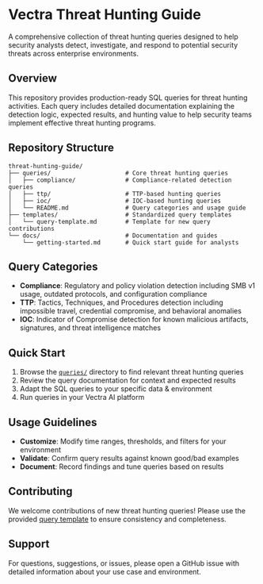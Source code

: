 # Vectra Threat Hunting Guide

A comprehensive collection of threat hunting queries designed to help security analysts detect, investigate, and respond to potential security threats across enterprise environments.

## Overview

This repository provides production-ready SQL queries for threat hunting activities. Each query includes detailed documentation explaining the detection logic, expected results, and hunting value to help security teams implement effective threat hunting programs.

## Repository Structure

```
threat-hunting-guide/
├── queries/                     # Core threat hunting queries
│   ├── compliance/              # Compliance-related detection queries
│   ├── ttp/                     # TTP-based hunting queries
│   ├── ioc/                     # IOC-based hunting queries
│   └── README.md                # Query categories and usage guide
├── templates/                   # Standardized query templates
│   └── query-template.md        # Template for new query contributions
└── docs/                        # Documentation and guides
    └── getting-started.md       # Quick start guide for analysts
```

## Query Categories

- **Compliance**: Regulatory and policy violation detection including SMB v1 usage, outdated protocols, and configuration compliance
- **TTP**: Tactics, Techniques, and Procedures detection including impossible travel, credential compromise, and behavioral anomalies
- **IOC**: Indicator of Compromise detection for known malicious artifacts, signatures, and threat intelligence matches

## Quick Start

1. Browse the [`queries/`](queries/) directory to find relevant threat hunting queries
2. Review the query documentation for context and expected results
3. Adapt the SQL queries to your specific data & environment
4. Run queries in your Vectra AI platform

## Usage Guidelines

- **Customize**: Modify time ranges, thresholds, and filters for your environment
- **Validate**: Confirm query results against known good/bad examples
- **Document**: Record findings and tune queries based on results

## Contributing

We welcome contributions of new threat hunting queries! Please use the provided [query template](templates/query-template.md) to ensure consistency and completeness.

## Support

For questions, suggestions, or issues, please open a GitHub issue with detailed information about your use case and environment.